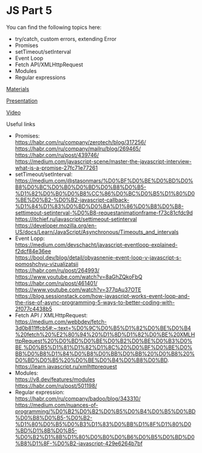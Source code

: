 # JS Part 5

You can find the following topics here:

* try/catch, custom errors, extending Error
* Promises
* setTimeout/setInterval
* Event Loop
* Fetch API/XMLHttpRequest
* Modules
* Regular expressions

[Materials](https://docs.google.com/document/d/1lfvfDH6mBobvU6_S1hP7dthDQEyzdiFP5FpNbCHZvt8/edit?usp=sharing)

[Presentation](https://docs.google.com/presentation/d/18vDPm1gZFW6c68YeR9SvDIQytn-_r87KjnRpt9OEP3Q/edit?usp=sharing)

[Video](https://solvd.zoom.us/rec/share/6SYNvwMEa0U0NMA-qRkFXkH3F9I7EcCT-3BB9IIiEY8Z0_jKQn8cPjvNKe7q2Ws.LLxruxmf0QycMrI1?startTime=1618477394000)

Useful links

* Promises:  
    https://habr.com/ru/company/zerotech/blog/317256/  
    https://habr.com/ru/company/mailru/blog/269465/  
    https://habr.com/ru/post/439746/  
    https://medium.com/javascript-scene/master-the-javascript-interview-what-is-a-promise-27fc71e77261  
* setTimeout/setInterval:  
    https://medium.com/@stasonmars/%D0%BF%D0%BE%D0%BD%D0%B8%D0%BC%D0%B0%D0%BD%D0%B8%D0%B5-%D1%82%D0%B0%D0%B8%CC%86%D0%BC%D0%B5%D1%80%D0%BE%D0%B2-%D0%B2-javascript-callback-%D1%84%D1%83%D0%BD%D0%BA%D1%86%D0%B8%D0%B8-settimeout-setinterval-%D0%B8-requestanimationframe-f73c81cfdc9d  
    https://itchief.ru/javascript/settimeout-setinterval  
    https://developer.mozilla.org/en-US/docs/Learn/JavaScript/Asynchronous/Timeouts_and_intervals  
* Event Lopp:  
    https://medium.com/devschacht/javascript-eventloop-explained-f2dcf84e36ee  
    https://bool.dev/blog/detail/obyasnenie-event-loop-v-javascript-s-pomoshchyu-vizualizatsii  
    https://habr.com/ru/post/264993/  
    https://www.youtube.com/watch?v=8aGhZQkoFbQ  
    https://habr.com/ru/post/461401/  
    https://www.youtube.com/watch?v=377qAu37OTE  
    https://blog.sessionstack.com/how-javascript-works-event-loop-and-the-rise-of-async-programming-5-ways-to-better-coding-with-2f077c4438b5   
* Fetch API / XMLHttpRequest:  
    https://medium.com/webbdev/fetch-3d0b811ffcb5#:~:text=%D0%9C%D0%B5%D1%82%D0%BE%D0%B4%20fetch%20%E2%80%94%20%D1%8D%D1%82%D0%BE%20XMLHttpRequest%20%D0%BD%D0%BE%D0%B2%D0%BE%D0%B3%D0%BE,%D0%B5%D1%81%D1%82%D1%8C%20%D0%BF%D0%BE%D0%BB%D0%B8%D1%84%D0%B8%D0%BB%D0%BB%20%D0%B8%20%D0%BD%D0%B5%20%D0%BE%D0%B4%D0%B8%D0%BD.  
    https://learn.javascript.ru/xmlhttprequest  
* Modules:  
    https://v8.dev/features/modules  
    https://habr.com/ru/post/501198/  
* Regular expression:  
    https://habr.com/ru/company/badoo/blog/343310/  
    https://medium.com/nuances-of-programming/%D0%B2%D0%B2%D0%B5%D0%B4%D0%B5%D0%BD%D0%B8%D0%B5-%D0%B2-%D1%80%D0%B5%D0%B3%D1%83%D0%BB%D1%8F%D1%80%D0%BD%D1%8B%D0%B5-%D0%B2%D1%8B%D1%80%D0%B0%D0%B6%D0%B5%D0%BD%D0%B8%D1%8F-%D0%B2-javascript-429e6264b7bf  
